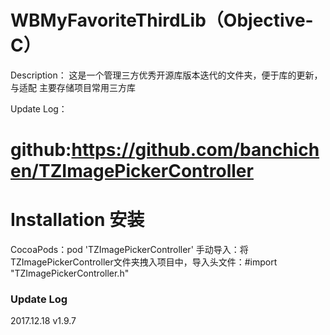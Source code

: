 # WBMyFavoriteThirdLib（Objective-C）
Description：
这是一个管理三方优秀开源库版本迭代的文件夹，便于库的更新，与适配
主要存储项目常用三方库

Update Log：
# github:https://github.com/banchichen/TZImagePickerController

# Installation 安装

CocoaPods：pod 'TZImagePickerController'
手动导入：将TZImagePickerController文件夹拽入项目中，导入头文件：#import "TZImagePickerController.h"

### Update Log
2017.12.18          v1.9.7
